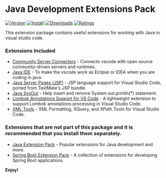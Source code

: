 # Java Development Extensions Pack

[![Version](https://vsmarketplacebadge.apphb.com/version/ricardo-emerson.java-development-extensions-pack.svg)](https://marketplace.visualstudio.com/items?itemName=ricardo-emerson.java-development-extensions-pack)
[![Install](https://vsmarketplacebadge.apphb.com/installs/ricardo-emerson.java-development-extensions-pack.svg)](https://marketplace.visualstudio.com/items?itemName=ricardo-emerson.java-development-extensions-pack)
[![Downloads](https://vsmarketplacebadge.apphb.com/downloads/ricardo-emerson.java-development-extensions-pack.svg)](https://marketplace.visualstudio.com/items?itemName=ricardo-emerson.java-development-extensions-pack)
[![Ratings](https://vsmarketplacebadge.apphb.com/rating-short/ricardo-emerson.java-development-extensions-pack.svg)](https://marketplace.visualstudio.com/items?itemName=ricardo-emerson.java-development-extensions-pack&ssr=false#review-details)

This extension package contains useful extensions for working with Java in visual studio code.

### Extensions Included

- [Community Server Connectors](https://marketplace.visualstudio.com/items?itemName=redhat.vscode-community-server-connector) - Connects vscode with open source community-driven servers and runtimes.
- [Java IDE](https://marketplace.visualstudio.com/items?itemName=YouMayCallMeV.vscode-java-saber) - To make the vscode work as Eclipse or IDEA when you are coding in java.
- [Java Server Pages (JSP)](https://marketplace.visualstudio.com/items?itemName=pthorsson.vscode-jsp) - JSP language support for Visual Studio Code, ported from TextMate's JSP bundle.
- [Java SysOut](https://marketplace.visualstudio.com/items?itemName=ricardo-emerson.java-sysout) - Help insert and remove System.out.println(*) statement.
- [Lombok Annotations Support for VS Code](https://marketplace.visualstudio.com/items?itemName=GabrielBB.vscode-lombok) - A lightweight extension to support Lombok annotations processing in Visual Studio Code.
- [XML Tools](https://marketplace.visualstudio.com/items?itemName=DotJoshJohnson.xml) - XML Formatting, XQuery, and XPath Tools for Visual Studio Code.

### Extensions that are not part of this package and it is recommended that you install them separately.

- [Java Extension Pack](https://marketplace.visualstudio.com/items?itemName=vscjava.vscode-java-pack) - Popular extensions for Java development and more.
- [Spring Boot Extension Pack](https://marketplace.visualstudio.com/items?itemName=Pivotal.vscode-boot-dev-pack) - A collection of extensions for developing Spring Boot applications.

**Enjoy!**
